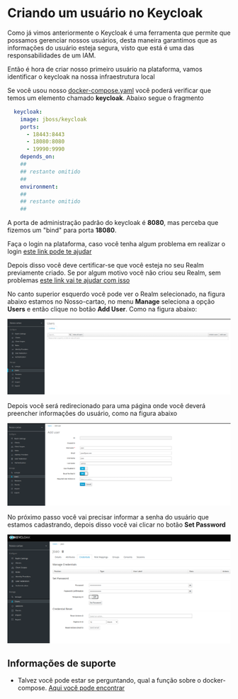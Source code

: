 # Criando um usuário no Keycloak

Como já vimos anteriormente o Keycloak é uma ferramenta que permite que possamos gerenciar nossos usuários,
desta maneira garantimos que as informações do usuário esteja segura, visto que está é uma das responsabilidades
de um IAM.

Então é hora de criar nosso primeiro usuário na plataforma, vamos identificar o keycloak na nossa infraestrutura local

Se você usou nosso [docker-compose.yaml](../ops/docker-compose.yaml) você poderá verificar
que temos um elemento chamado **keycloak**. Abaixo segue o fragmento

```yaml
  keycloak:
    image: jboss/keycloak
    ports:
      - 18443:8443
      - 18080:8080
      - 19990:9990
    depends_on:
    ##
    ## restante omitido
    ##
    environment:
    ##
    ## restante omitido
    ##
``` 
A porta de administração padrão do keycloak é **8080**, mas perceba que fizemos um "bind" para
porta **18080**.

Faça o login na plataforma, caso você tenha algum problema em realizar o login [este link pode te ajudar](keycloak-login.md)

Depois disso você deve certificar-se que você esteja no seu Realm previamente criado. Se por algum motivo você não criou seu Realm, sem problemas
[este link vai te ajudar com isso](keycloak-realm.md)

No canto superior esquerdo você pode ver o Realm selecionado, na figura abaixo estamos no Nosso-cartao, no menu **Manage** seleciona a opção
**Users** e então clique no botão **Add User**. Como na figura abaixo:

![keycloak users](../images/keycloak/users.png "users keycloak")

Depois você será redirecionado para uma página onde você deverá preencher informações do usuário, como na figura abaixo

![keycloak new users](../images/keycloak/novo_usuario.png "novo usuario")

No próximo passo você vai precisar informar a senha do usuário que estamos cadastrando, depois disso você vai clicar no botão
**Set Password**

![keycloak password](../images/keycloak/password_user.png "password")

## Informações de suporte

* Talvez você pode estar se perguntando, qual a função sobre o docker-compose. [Aqui você pode encontrar](https://docs.docker.com/compose/) 